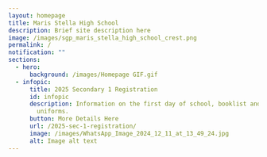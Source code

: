 ```yaml
---
layout: homepage
title: Maris Stella High School
description: Brief site description here
image: /images/sgp_maris_stella_high_school_crest.png
permalink: /
notification: ""
sections:
  - hero:
      background: /images/Homepage GIF.gif
  - infopic:
      title: 2025 Secondary 1 Registration
      id: infopic
      description: Information on the first day of school, booklist and purchase of
        uniforms.
      button: More Details Here
      url: /2025-sec-1-registration/
      image: /images/WhatsApp_Image_2024_12_11_at_13_49_24.jpg
      alt: Image alt text
---
```

